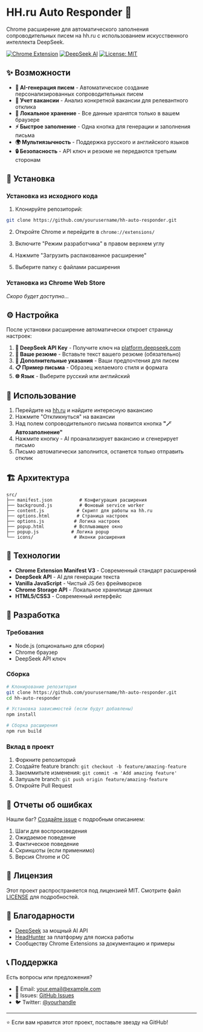 # HH.ru Auto Responder 🤖

Chrome расширение для автоматического заполнения сопроводительных писем на hh.ru с использованием искусственного интеллекта DeepSeek.

[![Chrome Extension](https://img.shields.io/badge/Chrome-Extension-yellow?logo=googlechrome)](https://chrome.google.com/webstore)
[![DeepSeek AI](https://img.shields.io/badge/DeepSeek-AI-blue)](https://platform.deepseek.com)
[![License: MIT](https://img.shields.io/badge/License-MIT-green.svg)](LICENSE)

## ✨ Возможности

- **🤖 AI-генерация писем** - Автоматическое создание персонализированных сопроводительных писем
- **🎯 Учет вакансии** - Анализ конкретной вакансии для релевантного отклика  
- **💾 Локальное хранение** - Все данные хранятся только в вашем браузере
- **⚡ Быстрое заполнение** - Одна кнопка для генерации и заполнения письма
- **🌍 Мультиязычность** - Поддержка русского и английского языков
- **🔒 Безопасность** - API ключ и резюме не передаются третьим сторонам

## 🚀 Установка

### Установка из исходного кода

1. Клонируйте репозиторий:
```bash
git clone https://github.com/yourusername/hh-auto-responder.git
```

2. Откройте Chrome и перейдите в `chrome://extensions/`

3. Включите "Режим разработчика" в правом верхнем углу

4. Нажмите "Загрузить распакованное расширение"

5. Выберите папку с файлами расширения

### Установка из Chrome Web Store

*Скоро будет доступно...*

## ⚙️ Настройка

После установки расширение автоматически откроет страницу настроек:

1. **🔑 DeepSeek API Key** - Получите ключ на [platform.deepseek.com](https://platform.deepseek.com)
2. **📝 Ваше резюме** - Вставьте текст вашего резюме (обязательно)
3. **🎨 Дополнительные указания** - Ваши предпочтения для писем
4. **📋 Пример письма** - Образец желаемого стиля и формата
5. **🌐 Язык** - Выберите русский или английский

## 🎯 Использование

1. Перейдите на [hh.ru](https://hh.ru) и найдите интересную вакансию
2. Нажмите "Откликнуться" на вакансии
3. Над полем сопроводительного письма появится кнопка **"🪄 Автозаполнение"**
4. Нажмите кнопку - AI проанализирует вакансию и сгенерирует письмо
5. Письмо автоматически заполнится, останется только отправить отклик

## 🏗️ Архитектура

```
src/
├── manifest.json          # Конфигурация расширения
├── background.js          # Фоновый service worker
├── content.js            # Скрипт для работы на hh.ru
├── options.html          # Страница настроек
├── options.js           # Логика настроек
├── popup.html           # Всплывающее окно
├── popup.js            # Логика popup
└── icons/               # Иконки расширения
```

## 🔧 Технологии

- **Chrome Extension Manifest V3** - Современный стандарт расширений
- **DeepSeek API** - AI для генерации текста
- **Vanilla JavaScript** - Чистый JS без фреймворков
- **Chrome Storage API** - Локальное хранилище данных
- **HTML5/CSS3** - Современный интерфейс

## 🤝 Разработка

### Требования
- Node.js (опционально для сборки)
- Chrome браузер
- DeepSeek API ключ

### Сборка
```bash
# Клонирование репозитория
git clone https://github.com/yourusername/hh-auto-responder.git
cd hh-auto-responder

# Установка зависимостей (если будут добавлены)
npm install

# Сборка расширения
npm run build
```

### Вклад в проект

1. Форкните репозиторий
2. Создайте feature branch: `git checkout -b feature/amazing-feature`
3. Закоммитьте изменения: `git commit -m 'Add amazing feature'`
4. Запушьте branch: `git push origin feature/amazing-feature`
5. Откройте Pull Request

## 🐛 Отчеты об ошибках

Нашли баг? [Создайте issue](https://github.com/yourusername/hh-auto-responder/issues) с подробным описанием:

1. Шаги для воспроизведения
2. Ожидаемое поведение
3. Фактическое поведение
4. Скриншоты (если применимо)
5. Версия Chrome и ОС

## 📝 Лицензия

Этот проект распространяется под лицензией MIT. Смотрите файл [LICENSE](LICENSE) для подробностей.

## 🙏 Благодарности

- [DeepSeek](https://platform.deepseek.com) за мощный AI API
- [HeadHunter](https://hh.ru) за платформу для поиска работы
- Сообществу Chrome Extensions за документацию и примеры

## 📞 Поддержка

Есть вопросы или предложения? 

- 📧 Email: your.email@example.com
- 💬 Issues: [GitHub Issues](https://github.com/yourusername/hh-auto-responder/issues)
- 🐦 Twitter: [@yourhandle](https://twitter.com/yourhandle)

---

⭐ Если вам нравится этот проект, поставьте звезду на GitHub!
